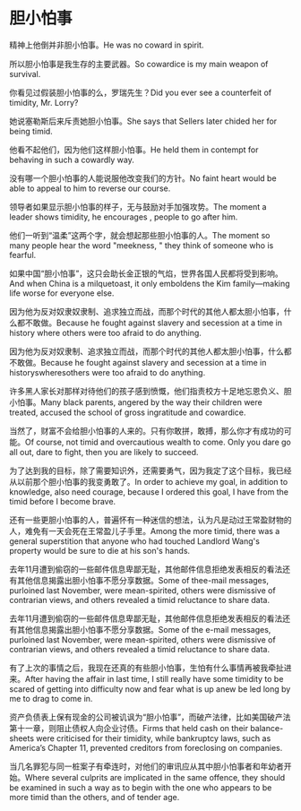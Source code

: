 # 胆小怕事

<p><span class="chinese">精神上他倒并非胆小怕事。</span><span class="english">He was no coward in spirit.</span></p>

<p><span class="chinese">所以胆小怕事是我生存的主要武器。</span><span class="english">So cowardice is my main weapon of survival.</span></p>

<p><span class="chinese">你看见过假装胆小怕事的么，罗瑞先生？</span><span class="english">Did you ever see a counterfeit of timidity, Mr. Lorry?</span></p>

<p><span class="chinese">她说塞勒斯后来斥责她胆小怕事。</span><span class="english">She says that Sellers later chided her for being timid.</span></p>

<p><span class="chinese">他看不起他们，因为他们这样胆小怕事。</span><span class="english">He held them in contempt for behaving in such a cowardly way.</span></p>

<p><span class="chinese">没有哪一个胆小怕事的人能说服他改变我们的方针。</span><span class="english">No faint heart would be able to appeal to him to reverse our course.</span></p>

<p><span class="chinese">领导者如果显示胆小怕事的样子，无与鼓励对手加强攻势。</span><span class="english">The moment a leader shows timidity, he encourages , people to go after him.</span></p>

<p><span class="chinese">他们一听到“温柔”这两个字，就会想起那些胆小怕事的人。</span><span class="english">The moment so many people hear the word "meekness, " they think of someone who is fearful.</span></p>

<p><span class="chinese">如果中国“胆小怕事”，这只会助长金正银的气焰，世界各国人民都将受到影响。</span><span class="english">And when China is a milquetoast, it only emboldens the Kim family—making life worse for everyone else.</span></p>

<p><span class="chinese">因为他为反对奴隶奴隶制、追求独立而战，而那个时代的其他人都太胆小怕事，什么都不敢做。</span><span class="english">Because he fought against slavery and secession at a time in history where others were too afraid to do anything.</span></p>

<p><span class="chinese">因为他为反对奴隶制、追求独立而战，而那个时代的其他人都太胆小怕事，什么都不敢做。</span><span class="english">Because he fought against slavery and secession at a time in historyswheresothers were too afraid to do anything.</span></p>

<p><span class="chinese">许多黑人家长对那样对待他们的孩子感到愤慨，他们指责校方十足地忘恩负义、胆小怕事。</span><span class="english">Many black parents, angered by the way their children were treated, accused the school of gross ingratitude and cowardice.</span></p>

<p><span class="chinese">当然了，财富不会给胆小怕事的人来的。只有你敢拼，敢搏，那么你才有成功的可能。</span><span class="english">Of course, not timid and overcautious wealth to come. Only you dare go all out, dare to fight, then you are likely to succeed.</span></p>

<p><span class="chinese">为了达到我的目标，除了需要知识外，还需要勇气，因为我定了这个目标，我已经从以前那个胆小怕事的我变勇敢了。</span><span class="english">In order to achieve my goal, in addition to knowledge, also need courage, because I ordered this goal, I have from the timid before I become brave.</span></p>

<p><span class="chinese">还有一些更胆小怕事的人，普遍怀有一种迷信的想法，认为凡是动过王常盈财物的人，难免有一天会死在王常盈儿子手里。</span><span class="english">Among the more timid, there was a general superstition that anyone who had touched Landlord Wang's property would be sure to die at his son's hands.</span></p>

<p><span class="chinese">去年11月遭到偷窃的一些邮件信息卑鄙无耻，其他邮件信息拒绝发表相反的看法还有其他信息揭露出胆小怕事不愿分享数据。</span><span class="english">Some of thee-mail messages, purloined last November, were mean-spirited, others were dismissive of contrarian views, and others revealed a timid reluctance to share data.</span></p>

<p><span class="chinese">去年11月遭到偷窃的一些邮件信息卑鄙无耻，其他邮件信息拒绝发表相反的看法还有其他信息揭露出胆小怕事不愿分享数据。</span><span class="english">Some of the e-mail messages, purloined last November, were mean-spirited, others were dismissive of contrarian views, and others revealed a timid reluctance to share data.</span></p>

<p><span class="chinese">有了上次的事情之后，我现在还真的有些胆小怕事，生怕有什么事情再被我牵扯进来。</span><span class="english">After having the affair in last time, I still really have some timidity to be scared of getting into difficulty now and fear what is up anew be led long by me to drag to come in.</span></p>

<p><span class="chinese">资产负债表上保有现金的公司被讥讽为“胆小怕事”，而破产法律，比如美国破产法第十一章，则阻止债权人向企业讨债。</span><span class="english">Firms that held cash on their balance-sheets were criticised for their timidity, while bankruptcy laws, such as America’s Chapter 11, prevented creditors from foreclosing on companies.</span></p>

<p><span class="chinese">当几名罪犯与同一桩案子有牵连时，对他们的审讯应从其中胆小怕事者和年幼者开始。</span><span class="english">Where several culprits are implicated in the same offence, they should be examined in such a way as to begin with the one who appears to be more timid than the others, and of tender age.</span></p>

